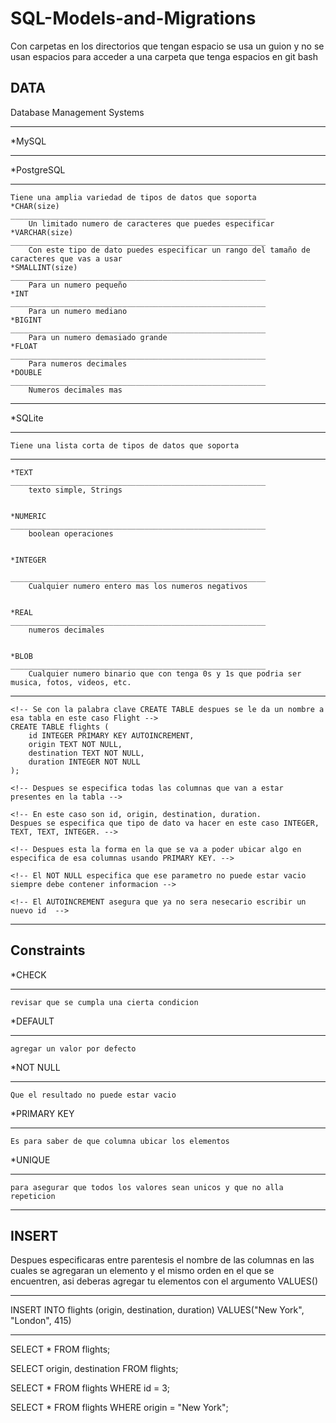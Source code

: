 # SQL-Models-and-Migrations

Con carpetas en los directorios que tengan espacio se usa un guion y no se usan espacios para acceder a una carpeta que tenga espacios en git bash



DATA
-------------------------------------------------------------
Database Management Systems
_____________________________________________________________

*MySQL
_____________________________________________________________
*PostgreSQL
_____________________________________________________________
    Tiene una amplia variedad de tipos de datos que soporta
    *CHAR(size)
    _________________________________________________________
        Un limitado numero de caracteres que puedes especificar
    *VARCHAR(size)
    _________________________________________________________
        Con este tipo de dato puedes especificar un rango del tamaño de caracteres que vas a usar
    *SMALLINT(size)
    _________________________________________________________
        Para un numero pequeño
    *INT
    _________________________________________________________
        Para un numero mediano
    *BIGINT
    _________________________________________________________
        Para un numero demasiado grande
    *FLOAT
    _________________________________________________________
        Para numeros decimales 
    *DOUBLE
    _________________________________________________________
        Numeros decimales mas 
_____________________________________________________________
*SQLite
_____________________________________________________________
    Tiene una lista corta de tipos de datos que soporta
_____________________________________________________________

    
    *TEXT
    _________________________________________________________
        texto simple, Strings


    *NUMERIC
    _________________________________________________________
        boolean operaciones


    *INTEGER

    _________________________________________________________
        Cualquier numero entero mas los numeros negativos


    *REAL
    _________________________________________________________
        numeros decimales


    *BLOB
    _________________________________________________________
        Cualquier numero binario que con tenga 0s y 1s que podria ser musica, fotos, videos, etc.
_____________________________________________________________

<!-- Ejemplo de como Escribir una table de vuelos -->

    <!-- Se con la palabra clave CREATE TABLE despues se le da un nombre a esa tabla en este caso Flight -->
    CREATE TABLE flights (
        id INTEGER PRIMARY KEY AUTOINCREMENT,
        origin TEXT NOT NULL,
        destination TEXT NOT NULL,
        duration INTEGER NOT NULL
    );

    <!-- Despues se especifica todas las columnas que van a estar presentes en la tabla -->

    <!-- En este caso son id, origin, destination, duration.
    Despues se especifica que tipo de dato va hacer en este caso INTEGER, TEXT, TEXT, INTEGER. -->

    <!-- Despues esta la forma en la que se va a poder ubicar algo en especifica de esa columnas usando PRIMARY KEY. -->

    <!-- El NOT NULL especifica que ese parametro no puede estar vacio siempre debe contener informacion -->

    <!-- El AUTOINCREMENT asegura que ya no sera nesecario escribir un nuevo id  -->
_____________________________________________________________

Constraints
-------------------------------------------------------------
*CHECK
_____________________________________________________________
    revisar que se cumpla una cierta condicion
*DEFAULT
_____________________________________________________________
    agregar un valor por defecto
*NOT NULL
_____________________________________________________________
    Que el resultado no puede estar vacio
*PRIMARY KEY
_____________________________________________________________ 
    Es para saber de que columna ubicar los elementos
*UNIQUE
_____________________________________________________________
    para asegurar que todos los valores sean unicos y que no alla repeticion
_____________________________________________________________

INSERT
-------------------------------------------------------------
<!-- Para insertar algo en la tabla se neesecita usar e commando INSERT INTO seguido de el nombre de la tabla. -->

Despues especificaras entre parentesis el nombre de las columnas en las cuales se agregaran un elemento y el mismo orden en el que se encuentren, asi deberas agregar tu elementos con el argumento VALUES()
_____________________________________________________________
 INSERT INTO flights
    (origin, destination, duration)
    VALUES("New York", "London", 415)

_____________________________________________________________

<!-- Para seleccionar todo de la tabla se escribe -->
SELECT * FROM flights;

<!-- Para seleccionar solo las columnas necesarias -->
SELECT origin, destination FROM flights;

<!-- Para seleccionar solo una fila de la tabla -->
SELECT * FROM flights WHERE     id = 3;

<!-- Para buscar el elemento de una columna con un cierto nombre-->
SELECT * FROM flights WHERE origin = "New York";